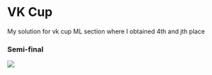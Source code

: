 # VK Cup
My solution for vk cup ML section where I obtained 4th and jth place
### Semi-final
![](https://sun9-20.userapi.com/c857024/v857024599/134c5b/6Wog2F91SyM.jpg)
